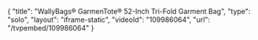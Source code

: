 {
    "title": "WallyBags&reg; GarmenTote&reg; 52-Inch Tri-Fold Garment Bag",
    "type": "solo",
    "layout": "iframe-static",
    "videoId": "109986064",
    "url": "\/tvpembed\/109986064"
}